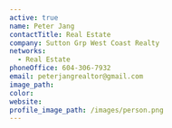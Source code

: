 ```yaml
---
active: true
name: Peter Jang
contactTitle: Real Estate
company: Sutton Grp West Coast Realty
networks:
  - Real Estate
phoneOffice: 604-306-7932
email: peterjangrealtor@gmail.com
image_path:
color:
website:
profile_image_path: /images/person.png
---
```



